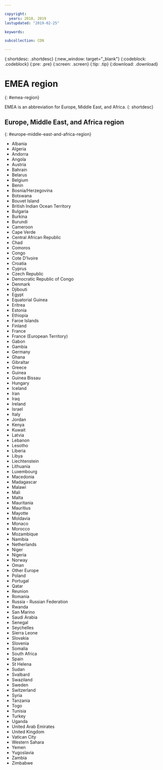 ```yaml
---

copyright:
  years: 2018, 2019
lastupdated: "2019-02-25"

keywords:  

subcollection: CDN

---
```


{:shortdesc: .shortdesc}
{:new_window: target="_blank"}
{:codeblock: .codeblock}
{:pre: .pre}
{:screen: .screen}
{:tip: .tip}
{:download: .download}

# EMEA region
{: #emea-region}

EMEA is an abbreviation for Europe, Middle East, and Africa.
{: shortdesc}

## Europe, Middle East, and Africa region
{: #europe-middle-east-and-africa-region}


* Albania
* Algeria
* Andorra
* Angola
* Austria
* Bahrain
* Belarus
* Belgium
* Benin
* Bosnia/Herzegovina
* Botswana
* Bouvet Island
* British Indian Ocean Territory
* Bulgaria
* Burkina
* Burundi
* Cameroon
* Cape Verde
* Central African Republic
* Chad
* Comoros
* Congo
* Cote D’Ivoire
* Croatia
* Cyprus
* Czech Republic
* Democratic Republic of Congo
* Denmark
* Djibouti
* Egypt
* Equatorial Guinea
* Eritrea
* Estonia
* Ethiopia
* Faroe Islands
* Finland
* France
* France (European Territory)
* Gabon
* Gambia
* Germany
* Ghana
* Gibraltar
* Greece
* Guinea
* Guinea Bissau
* Hungary
* Iceland
* Iran
* Iraq
* Ireland
* Israel
* Italy
* Jordan
* Kenya
* Kuwait
* Latvia
* Lebanon
* Lesotho
* Liberia
* Libya
* Liechtenstein
* Lithuania
* Luxembourg
* Macedonia
* Madagascar
* Malawi
* Mali
* Malta
* Mauritania
* Mauritius
* Mayotte
* Moldavia
* Monaco
* Morocco
* Mozambique
* Namibia
* Netherlands
* Niger
* Nigeria
* Norway
* Oman
* Other Europe
* Poland
* Portugal
* Qatar
* Reunion
* Romania
* Russia - Russian Federation
* Rwanda
* San Marino
* Saudi Arabia
* Senegal
* Seychelles
* Sierra Leone
* Slovakia
* Slovenia
* Somalia
* South Africa
* Spain
* St Helena
* Sudan
* Svalbard
* Swaziland
* Sweden
* Switzerland
* Syria
* Tanzania
* Togo
* Tunisia
* Turkey
* Uganda
* United Arab Emirates
* United Kingdom
* Vatican City
* Western Sahara
* Yemen
* Yugoslavia
* Zambia
* Zimbabwe
